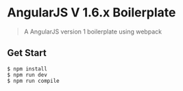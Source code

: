# AngularJS V 1.6.x Boilerplate
> A AngularJS version 1 boilerplate using webpack

## Get Start
```
$ npm install 
$ npm run dev 
$ npm run compile 
``` 